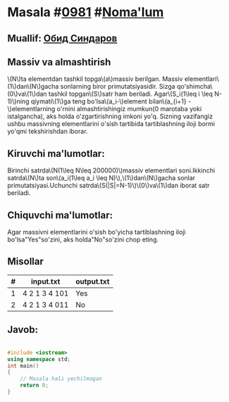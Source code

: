 
<h1>Masala #<a href="https://robocontest.uz/tasks/0981">0981</a> #<a href="https://robocontest.uz/tasks?category=1">Noma'lum</a></h1>
<h2> Muallif: <a href="https://robocontest.uz/profile/thecr4sh">Обид Синдаров</a></h2>
<h2>Massiv va almashtirish</h2>
<p>\(N\)ta elementdan tashkil topga\(a\)massiv berilgan. Massiv elementlari\(1\)dan\(N\)gacha sonlarning biror primutatsiyasidir. Sizga qo'shimcha\(0\)va\(1\)dan tashkil topgan\(S\)satr ham beriladi. Agar\(S_i(1\leq i \leq N-1)\)ning qiymati\(1\)ga teng bo'lsa\(a_i-\)element bilan\(a_{i+1} -\)elementlarning o'rnini almashtirishingiz mumkun(0 marotaba yoki istalgancha), aks holda o'zgartirishning imkoni yo'q.
Sizning vazifangiz ushbu massivning elementlarini o'sish tartibida tartiblashning iloji bormi yo'qmi tekshirishdan iborar.</p>
<h2>Kiruvchi ma'lumotlar:</h2>
<p>Birinchi satrda\(N(1\leq N\leq 200000)\)massiv elementlari soni.Ikkinchi satrda\(N\)ta son\(a_i(1\leq a_i \leq N)\),\(1\)dan\(N\)gacha sonlar primutatsiyasi.Uchunchi satrda\(S(|S|=N-1)\)\(0\)va\(1\)dan iborat satr beriladi.</p>
<h2>Chiquvchi ma'lumotlar:</h2>
<p>Agar massivni elementlarini o'sish bo'yicha tartiblashning iloji bo'lsa"Yes"so'zini, aks holda"No"so'zini chop eting.</p>
<h2>Misollar</h2>
<table>
    <thead>
        <tr>
            <th>#</th>
            <th>input.txt</th>
            <th>output.txt</th>
        </tr>
    </thead>
    <tbody>
            <tr>
                <td>1</td>
                <td>4
2 1 3 4
101</td>
                <td>Yes</td>
            </tr>
            <tr>
                <td>2</td>
                <td>4
2 1 3 4
011</td>
                <td>No</td>
            </tr>
    </tbody>
    </table>
    
<h2>Javob:</h2>

######
```cpp
#include <iostream>
using namespace std;
int main()
{
    // Masala hali yechilmagan
    return 0;
}
```
